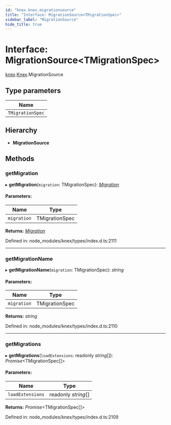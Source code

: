 ```yaml
---
id: "knex.knex.migrationsource"
title: "Interface: MigrationSource<TMigrationSpec>"
sidebar_label: "MigrationSource"
hide_title: true
---
```


# Interface: MigrationSource<TMigrationSpec\>

[knex](../modules/knex.md).[Knex](../modules/knex.knex-1.md).MigrationSource

## Type parameters

Name |
------ |
`TMigrationSpec` |

## Hierarchy

* **MigrationSource**

## Methods

### getMigration

▸ **getMigration**(`migration`: TMigrationSpec): [*Migration*](knex.knex.migration.md)

#### Parameters:

Name | Type |
------ | ------ |
`migration` | TMigrationSpec |

**Returns:** [*Migration*](knex.knex.migration.md)

Defined in: node_modules/knex/types/index.d.ts:2111

___

### getMigrationName

▸ **getMigrationName**(`migration`: TMigrationSpec): *string*

#### Parameters:

Name | Type |
------ | ------ |
`migration` | TMigrationSpec |

**Returns:** *string*

Defined in: node_modules/knex/types/index.d.ts:2110

___

### getMigrations

▸ **getMigrations**(`loadExtensions`: readonly *string*[]): *Promise*<TMigrationSpec[]\>

#### Parameters:

Name | Type |
------ | ------ |
`loadExtensions` | readonly *string*[] |

**Returns:** *Promise*<TMigrationSpec[]\>

Defined in: node_modules/knex/types/index.d.ts:2109
